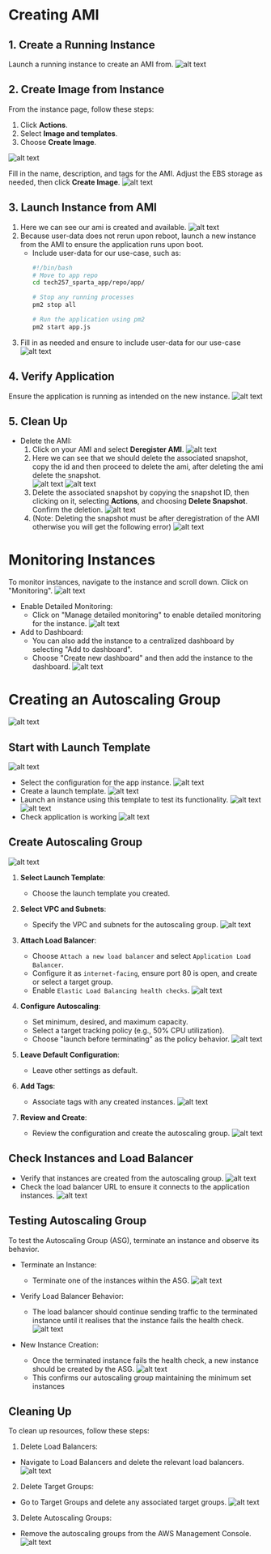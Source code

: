 # Creating AMI

## 1. Create a Running Instance

Launch a running instance to create an AMI from.
![alt text](img/image-10.png)

## 2. Create Image from Instance

From the instance page, follow these steps:
   1. Click **Actions**.
   2. Select **Image and templates**.
   3. Choose **Create Image**.

![alt text](img/image-11.png)
   
Fill in the name, description, and tags for the AMI. Adjust the EBS storage as needed, then click **Create Image**.
![alt text](img/image-12.png)

## 3. Launch Instance from AMI

  1. Here we can see our ami is created and available.
   ![alt text](img/image-13.png)
  2. Because user-data does not rerun upon reboot, launch a new instance from the AMI to ensure the application runs upon boot. 
      - Include user-data for our use-case, such as:
        ```bash
        #!/bin/bash
        # Move to app repo
        cd tech257_sparta_app/repo/app/

        # Stop any running processes
        pm2 stop all

        # Run the application using pm2
        pm2 start app.js
        ```
  3. Fill in as needed and ensure to include user-data for our use-case
   ![alt text](img/image-14.png)

## 4. Verify Application

Ensure the application is running as intended on the new instance.
![alt text](img/image-15.png)

## 5. Clean Up

   - Delete the AMI:
     1. Click on your AMI and select **Deregister AMI**.
      ![alt text](img/image-16.png)
     2. Here we can see that we should delete the associated snapshot, copy the id and then proceed to delete the ami, after deleting the ami delete the snapshot.<br>
      ![alt text](img/image-17.png)
      ![alt text](img/image-18.png)
     3. Delete the associated snapshot by copying the snapshot ID, then clicking on it, selecting **Actions**, and choosing **Delete Snapshot**. Confirm the deletion.
     ![alt text](img/image-19.png)
     4. (Note: Deleting the snapshot must be after deregistration of the AMI otherwise you will get the following error)
      ![alt text](img/image-20.png)

# Monitoring Instances

To monitor instances, navigate to the instance and scroll down. Click on "Monitoring".
![alt text](img/image-25.png)

- Enable Detailed Monitoring:
  - Click on "Manage detailed monitoring" to enable detailed monitoring for the instance.
  ![alt text](img/image-26.png)
- Add to Dashboard:
  - You can also add the instance to a centralized dashboard by selecting "Add to dashboard".
  - Choose "Create new dashboard" and then add the instance to the dashboard.
  ![alt text](img/image-27.png)

# Creating an Autoscaling Group

![alt text](img/image-46.png)

## Start with Launch Template
![alt text](img/image-28.png)

- Select the configuration for the app instance.
![alt text](img/image-29.png)
- Create a launch template.
![alt text](img/image-30.png)
- Launch an instance using this template to test its functionality.
![alt text](img/image-31.png)
![alt text](img/image-32.png)
- Check application is working
![alt text](img/image-33.png)

## Create Autoscaling Group
![alt text](img/image-34.png)
1. **Select Launch Template**:
   - Choose the launch template you created.
   
2. **Select VPC and Subnets**:
   - Specify the VPC and subnets for the autoscaling group.
   ![alt text](img/image-35.png)

3. **Attach Load Balancer**:
   - Choose `Attach a new load balancer` and select `Application Load Balancer`.
   - Configure it as `internet-facing`, ensure port 80 is open, and create or select a target group.
   - Enable `Elastic Load Balancing health checks`.
  ![alt text](img/image-36.png)

4. **Configure Autoscaling**:
   - Set minimum, desired, and maximum capacity.
   - Select a target tracking policy (e.g., 50% CPU utilization).
   - Choose "launch before terminating" as the policy behavior.
   ![alt text](img/image-37.png)

5. **Leave Default Configuration**:
   - Leave other settings as default.

6. **Add Tags**:
   - Associate tags with any created instances.
  ![alt text](img/image-38.png)

7. **Review and Create**:
   - Review the configuration and create the autoscaling group.
  ![alt text](img/image-39.png)

## Check Instances and Load Balancer

- Verify that instances are created from the autoscaling group.
  ![alt text](img/image-40.png)
- Check the load balancer URL to ensure it connects to the application instances.
 ![alt text](img/image-41.png)

## Testing Autoscaling Group

To test the Autoscaling Group (ASG), terminate an instance and observe its behavior.

- Terminate an Instance:
  - Terminate one of the instances within the ASG.
  ![alt text](img/image-42.png)

- Verify Load Balancer Behavior:
  - The load balancer should continue sending traffic to the terminated instance until it realises that the instance fails the health check.
  ![alt text](img/image-43.png)

- New Instance Creation:
  - Once the terminated instance fails the health check, a new instance should be created by the ASG.
  ![alt text](img/image-44.png)
  - This confirms our autoscaling group maintaining the minimum set instances

## Cleaning Up

To clean up resources, follow these steps:

1. Delete Load Balancers:
  - Navigate to Load Balancers and delete the relevant load balancers.
  ![alt text](img/image-47.png)

2. Delete Target Groups:
  - Go to Target Groups and delete any associated target groups.
  ![alt text](img/image-48.png)

3. Delete Autoscaling Groups:
  - Remove the autoscaling groups from the AWS Management Console.
 ![alt text](img/image-49.png)
